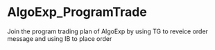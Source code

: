 # AlgoExp_ProgramTrade
Join the program trading plan of AlgoExp by using TG to reveice order message and using IB to place order 
